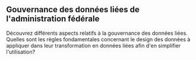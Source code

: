## Gouvernance des données liées de l'administration fédérale

Découvrez différents aspects relatifs à la gouvernance des données liées. Quelles sont les règles fondamentales concernant le design des données à appliquer dans leur transformation en données liées afin d'en simplifier l'utilisation? 
